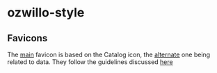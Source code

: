 # ozwillo-style

## Favicons

The [main](https://github.com/ozwillo/ozwillo-style/blob/master/images/favicon.ico) favicon is based on the Catalog icon, the [alternate](https://github.com/ozwillo/ozwillo-style/blob/master/images/data.ico) one being related to data. They follow the guidelines discussed [here](https://github.com/audreyr/favicon-cheat-sheet)